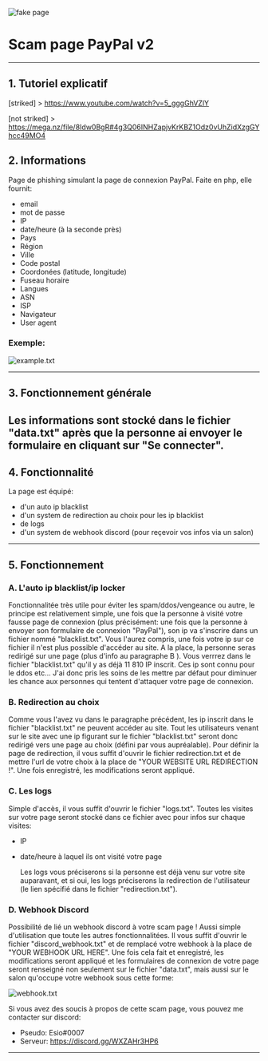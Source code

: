 ![fake page](https://media.discordapp.net/attachments/633782210238873612/872501183011512381/unknown.png?width=1246&height=629)
# Scam page PayPal v2
----
## 1. Tutoriel explicatif
[striked]     > https://www.youtube.com/watch?v=5_gggGhVZlY


[not striked] > https://mega.nz/file/8Idw0BgR#4g3Q06INHZapjvKrKBZ1Odz0vUhZidXzgGYhcc49MO4
## 2. Informations
Page de phishing simulant la page de connexion PayPal. 
Faite en php, elle fournit:
  - email
  - mot de  passe
  - IP
  - date/heure (à la seconde près)
  - Pays
  - Région
  - Ville
  - Code postal
  - Coordonées (latitude, longitude)
  - Fuseau horaire
  - Langues
  - ASN
  - ISP
  - Navigateur
  - User agent

### Exemple:
![example.txt](https://media.discordapp.net/attachments/633782210238873612/882046827761901618/unknown.png?width=1360&height=630)


----
## 3. Fonctionnement générale


Les informations sont stocké dans le fichier "data.txt" après que la personne ai envoyer le formulaire en cliquant sur "Se connecter".
----
## 4. Fonctionnalité

La page est équipé:
  - d'un auto ip blacklist
  - d'un system de redirection au choix pour les ip blacklist
  - de logs
  - d'un system de webhook discord (pour reçevoir vos infos via un salon)
----
## 5. Fonctionnement

  ### A. L'auto ip blacklist/ip locker
  Fonctionnalitée très utile pour éviter les spam/ddos/vengeance ou autre, le principe est relativement simple, une fois que la personne à visité votre fausse page de connexion (plus précisément: une fois que la personne à envoyer son formulaire de connexion "PayPal"), son ip va s'inscrire dans un fichier nommé "blacklist.txt". Vous l'aurez compris, une fois votre ip sur ce fichier il n'est plus possible d'accéder au site. A la place, la personne seras redirigé sur une page (plus d'info au paragraphe B ). Vous verrrez dans le fichier "blacklist.txt" qu'il y as déjà 11 810 IP inscrit. Ces ip sont connu pour le ddos etc... J'ai donc pris les soins de les mettre par défaut pour diminuer les chance aux personnes qui tentent d'attaquer votre page de connexion.

### B. Redirection au choix
Comme vous l'avez vu dans le paragraphe précédent, les ip inscrit dans le fichier "blacklist.txt" ne peuvent accéder au site. Tout les utilisateurs venant sur le site avec une ip figurant sur le fichier "blacklist.txt" seront donc redirigé vers une page au choix (défini par vous aupréalable). Pour définir la page de redirection, il vous suffit d'ouvrir le fichier redirection.txt et de mettre l'url de votre choix à la place de "YOUR WEBSITE URL REDIRECTION !". Une fois enregistré, les modifications seront appliqué.

  ### C. Les logs
   Simple d'accès, il vous suffit d'ouvrir le fichier "logs.txt". Toutes les visites sur votre page seront stocké dans ce fichier avec pour infos sur chaque visites:
 - IP
 - date/heure à laquel ils ont visité votre page

   Les logs vous préciserons si la personne est déjà venu sur votre site auparavant, et si oui, les logs préciserons la redirection de l'utilisateur (le lien spécifié      dans le fichier "redirection.txt").
   
### D. Webhook Discord
Possibilité de lié un webhook discord à votre scam page ! Aussi simple d'utilisation que toute les autres fonctionnalitées. Il vous suffit d'ouvrir le fichier "discord_webhook.txt" et de remplacé votre webhook à la place de "YOUR WEBHOOK URL HERE". Une fois cela fait et enregistré, les modifications seront appliqué et les formulaires de connexion de votre page seront renseigné non seulement sur le fichier "data.txt", mais aussi sur le salon qu'occupe votre webhook sous cette forme:

![webhook.txt](https://media.discordapp.net/attachments/633782210238873612/882065636883312670/unknown.png?width=597&height=630)

Si vous avez des soucis à propos de cette scam page, vous pouvez me contacter sur discord:
  - Pseudo: Esio#0007
  - Serveur: https://discord.gg/WXZAHr3HP6


----
